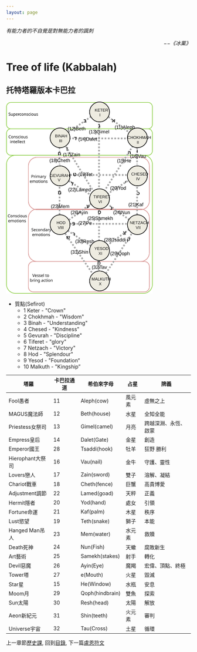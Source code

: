 ```yaml
---
layout: page
---
```


*有能力者的不自覺是對無能力者的諷刺*  
<p align="right"><i>−−《冰菓》</i></p>

# Tree of life (Kabbalah)

## 托特塔羅版本卡巴拉
<img src="./Kabbalah-Thoth.svg" Width="400" />  

* 質點(Sefirot)
  * 1 Keter - "Crown"  
  * 2 Chokhmah - "Wisdom"  
  * 3 Binah - "Understanding"  
  * 4 Chesed - "Kindness"  
  * 5 Gevurah - "Discipline"  
  * 6 Tiferet - "glory"  
  * 7 Netzach - "Victory"  
  * 8 Hod - "Splendour"  
  * 9 Yesod - "Foundation“  
  * 10 Malkuth - "Kingship”  

|塔羅|卡巴拉通道|希伯來字母|占星|牌義|
|-|-|-|-|-|
|Fool愚者|11|Aleph(cow)|風元素|虛無之上
|MAGUS魔法師|12|Beth(house)|水星|全知全能
|Priestess女祭司|13|Gimel(camel)|月亮|跨越深淵、永恆、啟蒙
|Empress皇后|14|Dalet(Gate)|金星|創造
|Emperor國王|28|Tsaddi(hook)|牡羊|狂野 勝利
|Hierophant大祭司|16|Vau(nail)|金牛|守護、靈性
|Lovers戀人|17|Zain(sword)|雙子|溶解、凝結
|Chariot戰車|18|Cheth(fence)|巨蟹|高貴博愛
|Adjustment調節|22|Lamed(goad)|天秤|正義
|Hermit隱者|20|Yod(hand)|處女|引領
|Fortune命運|21|Kaf(palm)|木星|秩序
|Lust慾望|19|Teth(snake)|獅子|本能
|Hanged Man吊人|23|Mem(water)|水元素|救贖
|Death死神|24|Nun(Fish)|天蠍|腐敗新生
|Art藝術|25|Samekh(stakes)|射手|轉化
|Devil惡魔|26|Ayin(Eye)|魔羯|宏偉、頂點、終極
|Tower塔|27|e(Mouth)|火星|毀滅
|Star星|15|He(Window)|水瓶|安息
|Moom月|29|Qoph(hindbrain)|雙魚|探索
|Sun太陽|30|Resh(head)|太陽|解放
|Aeon新紀元|31|Shin(teeth)|火元素|審判
|Universe宇宙|32|Tau(Cross)|土星|循環


上一章節[歷史課](../Ch1/History), 
回到[目錄](/SettingBook/#ch-2-documentation), 
下一篇[盧恩符文](./Runes) 

